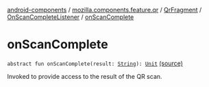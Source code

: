 [android-components](../../../index.md) / [mozilla.components.feature.qr](../../index.md) / [QrFragment](../index.md) / [OnScanCompleteListener](index.md) / [onScanComplete](./on-scan-complete.md)

# onScanComplete

`abstract fun onScanComplete(result: `[`String`](https://kotlinlang.org/api/latest/jvm/stdlib/kotlin/-string/index.html)`): `[`Unit`](https://kotlinlang.org/api/latest/jvm/stdlib/kotlin/-unit/index.html) [(source)](https://github.com/mozilla-mobile/android-components/blob/master/components/feature/qr/src/main/java/mozilla/components/feature/qr/QrFragment.kt#L118)

Invoked to provide access to the result of the QR scan.

